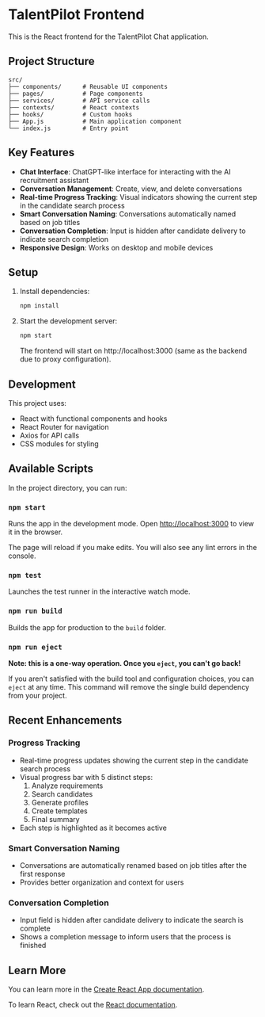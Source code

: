 # TalentPilot Frontend

This is the React frontend for the TalentPilot Chat application.

## Project Structure

```
src/
├── components/      # Reusable UI components
├── pages/           # Page components
├── services/        # API service calls
├── contexts/        # React contexts
├── hooks/           # Custom hooks
├── App.js           # Main application component
└── index.js         # Entry point
```

## Key Features

- **Chat Interface**: ChatGPT-like interface for interacting with the AI recruitment assistant
- **Conversation Management**: Create, view, and delete conversations
- **Real-time Progress Tracking**: Visual indicators showing the current step in the candidate search process
- **Smart Conversation Naming**: Conversations automatically named based on job titles
- **Conversation Completion**: Input is hidden after candidate delivery to indicate search completion
- **Responsive Design**: Works on desktop and mobile devices

## Setup

1. Install dependencies:
   ```bash
   npm install
   ```

2. Start the development server:
   ```bash
   npm start
   ```

   The frontend will start on http://localhost:3000 (same as the backend due to proxy configuration).

## Development

This project uses:
- React with functional components and hooks
- React Router for navigation
- Axios for API calls
- CSS modules for styling

## Available Scripts

In the project directory, you can run:

### `npm start`

Runs the app in the development mode.
Open [http://localhost:3000](http://localhost:3000) to view it in the browser.

The page will reload if you make edits.
You will also see any lint errors in the console.

### `npm test`

Launches the test runner in the interactive watch mode.

### `npm run build`

Builds the app for production to the `build` folder.

### `npm run eject`

**Note: this is a one-way operation. Once you `eject`, you can't go back!**

If you aren't satisfied with the build tool and configuration choices, you can `eject` at any time. This command will remove the single build dependency from your project.

## Recent Enhancements

### Progress Tracking
- Real-time progress updates showing the current step in the candidate search process
- Visual progress bar with 5 distinct steps:
  1. Analyze requirements
  2. Search candidates
  3. Generate profiles
  4. Create templates
  5. Final summary
- Each step is highlighted as it becomes active

### Smart Conversation Naming
- Conversations are automatically renamed based on job titles after the first response
- Provides better organization and context for users

### Conversation Completion
- Input field is hidden after candidate delivery to indicate the search is complete
- Shows a completion message to inform users that the process is finished

## Learn More

You can learn more in the [Create React App documentation](https://facebook.github.io/create-react-app/docs/getting-started).

To learn React, check out the [React documentation](https://reactjs.org/).